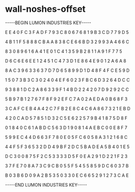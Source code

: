 # wall-noshes-offset

-----BEGIN LUMON INDUSTRIES KEY-----

E E 4 0 F C 3 F A D F 7 9 3 C 8 0 6 7 6 8 1 9 B 3 C D 7 7 9 D 5

4 B 1 1 F 5 8 8 8 C B A A 8 3 8 C E 6 6 B D 3 2 9 9 3 A 4 6 6 C

8 3 0 8 9 6 1 6 A 4 1 E 0 1 C 4 1 3 5 9 B 2 8 1 1 A 9 1 F 7 7 5

D 6 C 6 E 6 E E 1 2 4 5 1 C 4 7 3 D 1 E 8 6 4 E 9 0 1 2 A 6 A 8

8 A C 3 9 6 3 3 6 3 7 D 7 D 6 5 8 9 9 D 1 D 4 8 F 4 F C E 5 9 D

1 5 0 7 3 B 3 C 3 0 2 4 0 4 E F 6 0 2 3 F B C 6 D 3 2 6 4 D C C

9 3 8 8 1 D C 2 A 8 6 3 3 9 F 1 4 B D 2 2 4 2 0 7 D 9 2 9 2 C C

5 B 9 7 B 1 2 7 6 7 F 8 F 9 2 E F C 7 A 0 2 A E D A 0 B 6 8 F 3

3 C A F C E B 4 A 4 2 C 7 F B 2 E 8 C 4 C 6 A 8 6 7 3 2 1 E B D

4 2 0 C A D 5 7 8 5 1 D 3 2 C 5 E 6 2 2 5 7 9 B 4 1 8 7 5 D 8 F

0 1 8 4 0 C 6 1 A B D C 5 6 3 D 1 9 0 8 1 4 A E B C 0 0 E 8 F 7

5 9 9 E C 4 4 D 6 6 3 F 7 8 0 E 0 5 F C 6 0 5 8 A 3 1 2 1 6 8 C

4 4 F 5 F 3 6 5 3 2 D D 4 9 B F 2 D C 5 B A D E A 5 B 4 0 1 E 5

D C 3 0 0 8 7 5 F 2 C 5 3 3 3 3 D 5 F 0 E A 2 9 1 D 2 2 1 F 2 3

3 7 F E 7 0 8 A 7 3 C 9 C B 0 5 5 F 5 4 5 5 8 5 9 D C 6 0 3 7 B

B 0 3 B 6 D 0 9 A 2 B 5 3 5 0 3 3 0 E C 6 6 5 2 9 1 2 7 3 C A E

-----END LUMON INDUSTRIES KEY-----
